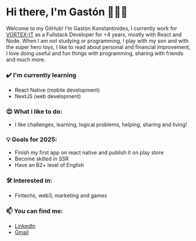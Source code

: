 # Hi there, I'm Gastón 👋👨‍💻

Welcome to my GitHub! I'm Gastón Konstantinides, I currently work for [VORTEX-IT](https://vortex-it.com/) as a Fullstack Developer for +4 years, mostly with React and Node. When I am not studying or programming, I play with my son and with the super hero toys, I like to read about personal and financial improvement, I love doing useful and fun things with programming, sharing with friends and much more.

### ✔️ I'm currently learning
- React Native (mobile development)
- NextJS (web development)

### 😍 What i like to do:
- I like challenges, learning, logical problems, helping, sharing and living!

### 💡 Goals for 2025:
- Finish my first app on react native and publish it on play store
- Become skilled in SSR
- Have an B2+ level of English

### 🛠 Interested in:
- Fintechs, web3, marketing and games

### 📫 You can find me:
- [LinkedIn](https://linkedin.com/in/gastonkons)
- [Gmail](mailto:gastonkons@gmail.com?Subject=Contact%20-%20Github)
